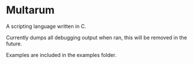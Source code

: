 
# Multarum

A scripting language written in C.

Currently dumps all debugging output when ran, this will be removed in the future.

Examples are included in the examples folder.
